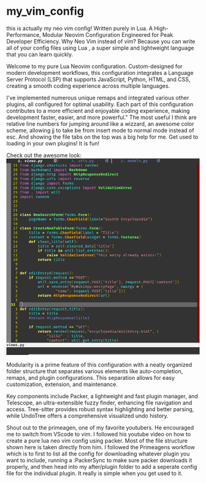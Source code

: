 # my_vim_config
this is actually my neo vim config! Written purely in Lua. A High-Performance, Modular Neovim Configuration Engineered for Peak Developer Efficiency.
Why Neo Vim instead of vim? Because you can write all of your config files using Lua , a super simple and lightweight language that you can learn quickly. 

Welcome to my pure Lua Neovim configuration. Custom-designed for modern development workflows, this configuration integrates a Language Server Protocol (LSP) that supports JavaScript, Python, HTML, and CSS, creating a smooth coding experience across multiple languages.

I've implemented numerous unique remaps and integrated various other plugins, all configured for optimal usability. Each part of this configuration contributes to a more efficient and enjoyable coding experience, making development faster, easier, and more powerful." The most useful I think are relative line numbers for jumping around like a wizzard, an awesome color scheme, allowing jj to take be from insert mode to normal mode instead of esc. And showing the file tabs on the top was a big help for me.  Get used to loading in your own plugins! It is fun! 

Check out the awesome look:
![Neovim Setup](./neo_vim_snap.png)

Modularity is a prime feature of this configuration with a neatly organized folder structure that separates various elements like auto-completion, remaps, and plugin configurations. This separation allows for easy customization, extension, and maintenance.

Key components include Packer, a lightweight and fast plugin manager, and Telescope, an ultra-extensible fuzzy finder, enhancing file navigation and access. Tree-sitter provides robust syntax highlighting and better parsing, while UndoTree offers a comprehensive visualized undo history.

Shout out to the primeagen, one of my favorite youtubers. He encouraged me to switch from VScode to vim. I followed his youtube video on how to create a pure lua neo vim config using packer. Most of the file structure shown here is taken directly from him.  I followed the Primeagens workflow which is to first to list all the config for downloading whatever plugin you want to include, running a :PackerSync to make sure packer downloads it properly, and then head into my after/plugin folder to add a seperate config file for the individual plugin.    It really is simple when you get used to it.  
